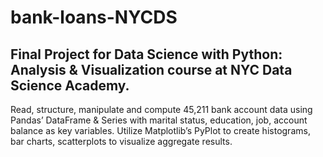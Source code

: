# bank-loans-NYCDS

## Final Project for Data Science with Python: Analysis &amp; Visualization course at NYC Data Science Academy.

Read, structure, manipulate and compute 45,211 bank account data using Pandas’ DataFrame & Series with marital status, education, job, account balance as key variables. Utilize Matplotlib’s PyPlot to create histograms, bar charts, scatterplots to visualize aggregate results.
